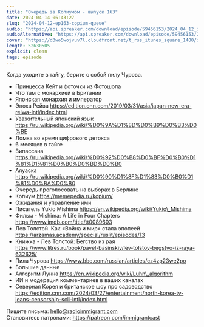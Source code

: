 ```yaml
---
title: "Очередь за Копиумом - выпуск 163"
date: 2024-04-14 06:43:27
slug: "2024-04-12-ep163-copium-queue"
audio: "https://api.spreaker.com/download/episode/59456153/2024_04_12_icast_ep163_copium_queue.mp3"
audioAlternative: "https://api.spreaker.com/download/episode/59456153/2024_04_12_icast_ep163_copium_queue.mp3"
cover: "https://d3wo5wojvuv7l.cloudfront.net/t_rss_itunes_square_1400/images.spreaker.com/original/b28980b372335bddbfd81fb1724ec09f.jpg"
length: 52630505
explicit: clean
tags: episode
---
```


Когда уходите в тайгу, берите с собой пилу Чурова.  
  
* Принцесса Кейт и фоточки из Фотошопа  
* Что там с монархией в Британии  
* Японская монархия и император  
* Эпоха Рейва https://edition.cnn.com/2019/03/31/asia/japan-new-era-reiwa-intl/index.html  
* Уважительный японский язык https://ru.wikipedia.org/wiki/%D0%9A%D1%8D%D0%B9%D0%B3%D0%BE  
* Ломка во время цифрового детокса  
* 6 месяцев в тайге  
* Випассана https://ru.wikipedia.org/wiki/%D0%92%D0%B8%D0%BF%D0%B0%D1%81%D1%81%D0%B0%D0%BD%D0%B0  
* Аяуаска https://ru.wikipedia.org/wiki/%D0%90%D1%8F%D1%83%D0%B0%D1%81%D0%BA%D0%B0  
* Очередь проголосовать на выборах в Берлине  
* Копиум https://memepedia.ru/kopium/  
* Ожидания и управление ими  
* Писатель Yukio Mishima https://en.wikipedia.org/wiki/Yukio\_Mishima  
* Фильм - Mishima: A Life in Four Chapters https://www.imdb.com/title/tt0089603  
* Лев Толстой. Как «Война и мир» стала эпопеей https://arzamas.academy/special/ruslit/episodes/13  
* Книжка - Лев Толстой: Бегство из рая https://www.litres.ru/book/pavel-basinskiy/lev-tolstoy-begstvo-iz-raya-632625/  
* Пила Чурова https://www.bbc.com/russian/articles/cz4zp23we2po  
* Большие данные  
* Алгоритм Лунна https://en.wikipedia.org/wiki/Luhn\_algorithm  
* ИИ и модерация комментариев в ваших каналах  
* Северная Корея и британское шоу про садоводство https://edition.cnn.com/2024/03/27/entertainment/north-korea-tv-jeans-censorship-scli-intl/index.html  
  
Пишите письма: hello@radioimmigrant.com  
Становитесь патронами: https://patreon.com/immigrantcast

